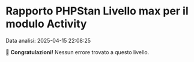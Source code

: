 # Rapporto PHPStan Livello max per il modulo Activity

Data analisi: 2025-04-15 22:08:25

🎉 **Congratulazioni!** Nessun errore trovato a questo livello.
